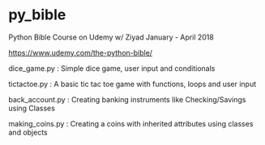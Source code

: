 # py_bible
Python Bible Course on Udemy w/ Ziyad January - April 2018

https://www.udemy.com/the-python-bible/

dice_game.py : Simple dice game, user input and conditionals

tictactoe.py : A basic tic tac toe game with functions, loops and user input

back_account.py : Creating banking instruments like Checking/Savings using Classes

making_coins.py : Creating a coins with inherited attributes using classes and objects 



